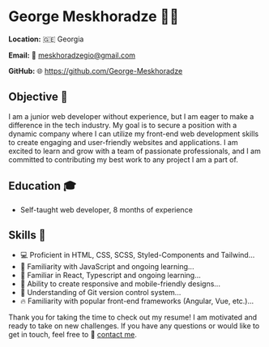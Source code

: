 # George Meskhoradze 🧑‍💻

**Location:** 🇬🇪 Georgia  

**Email:** 📧 meskhoradzegio@gmail.com

**GitHub:** 🌐 https://github.com/George-Meskhoradze

## Objective 🎯

I am a junior web developer without experience, but I am eager to make a difference in the tech industry. My goal is to secure a position with a dynamic company where I can utilize my front-end web development skills to create engaging and user-friendly websites and applications. I am excited to learn and grow with a team of passionate professionals, and I am committed to contributing my best work to any project I am a part of.

## Education 🎓

-   Self-taught web developer, 8 months of experience

## Skills 🚀

-   💻 Proficient in HTML, CSS, SCSS, Styled-Components and Tailwind...
-   📖 Familiarity with JavaScript and ongoing learning...
-   📖 Familiar in React, Typescript and ongoing learning...
-   🎨 Ability to create responsive and mobile-friendly designs...
-   📂 Understanding of Git version control system...
-   🔥 Familiarity with popular front-end frameworks (Angular, Vue, etc.)...

Thank you for taking the time to check out my resume! I am motivated and ready to take on new challenges. If you have any questions or would like to get in touch, feel free to 📩 [contact me](meskhoradzegio@gmail.com).
